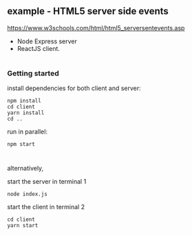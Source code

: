 ## example - HTML5 server side events

https://www.w3schools.com/html/html5_serversentevents.asp

- Node Express server
- ReactJS client.

#

### Getting started

install dependencies for both client and server:

    npm install
    cd client
    yarn install
    cd ..

run in parallel:

    npm start

#

alternatively,

start the server in terminal 1

    node index.js

start the client in terminal 2

    cd client
    yarn start
